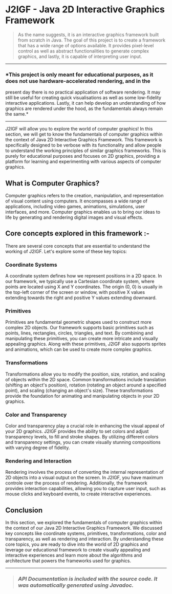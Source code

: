 # J2IGF - Java 2D Interactive Graphics Framework

> As the name suggests, it is an interactive graphics framework built from scratch in Java. The goal of this project is
> to create a framework that has a wide range of options available. It provides pixel-level control as well as abstract
> functionalities to generate complex graphics, and lastly, it is capable of interpreting user input.

---

### *This project is only meant for educational purposes, as it does not use hardware-accelerated rendering, and in the
present day there is no practical application of software rendering. It may still be useful for creating quick
visualisations as well as some low-fidelity interactive applications. Lastly, it can help develop an understanding of
how graphics are rendered under the hood, as the fundamentals always remain the same.*

---

J2IGF will allow you to explore the world of computer graphics! In this section, we will get to know the fundamentals of
computer graphics within the context of Java 2D Interactive Graphics Framework. This framework is specifically designed
to be verbose with its functionality and allow people to understand the working principles of similar graphics
frameworks. This is purely for educational purposes and focuses on 2D graphics, providing a platform for learning and
experimenting with various aspects of computer graphics.

## What is Computer Graphics?

Computer graphics refers to the creation, manipulation, and representation of visual content using computers. It
encompasses a wide range of applications, including video games, animations, simulations, user interfaces, and more.
Computer graphics enables us to bring our ideas to life by generating and rendering digital images and visual effects.

## Core concepts explored in this framework :-

There are several core concepts that are essential to understand the working of J2IGF. Let's explore some of these key
topics:

### Coordinate Systems

A coordinate system defines how we represent positions in a 2D space. In our framework, we typically use a Cartesian
coordinate system, where points are located using X and Y coordinates. The origin (0, 0) is usually in the top-left
corner of the screen or window, with positive X values extending towards the right and positive Y values extending
downward.

### Primitives

Primitives are fundamental geometric shapes used to construct more complex 2D objects. Our framework supports basic
primitives such as points, lines, rectangles, circles, triangles, and text. By combining and manipulating these
primitives, you can create more intricate and visually appealing graphics. Along with these primitives, J2IGF also
supports sprites and animations, which can be used to create more complex graphics.

### Transformations

Transformations allow you to modify the position, size, rotation, and scaling of objects within the 2D space. Common
transformations include translation (shifting an object's position), rotation (rotating an object around a specified
point), and scaling (changing an object's size). These transformations provide the foundation for animating and
manipulating objects in your 2D graphics.

### Color and Transparency

Color and transparency play a crucial role in enhancing the visual appeal of your 2D graphics. J2IGF provides the
ability to set colors and adjust transparency levels, to fill and stroke shapes. By utilizing different colors and
transparency settings, you can create visually stunning compositions with varying degree of fidelity.

### Rendering and Interaction

Rendering involves the process of converting the internal representation of 2D objects into a visual output on the
screen. In J2IGF, you have maximum controle over the process of rendering. Additionally, the framework provides
interaction capabilities, allowing you to capture user input, such as mouse clicks and keyboard events, to create
interactive experiences.

## Conclusion

In this section, we explored the fundamentals of computer graphics within the context of our Java 2D Interactive
Graphics Framework. We discussed key concepts like coordinate systems, primitives, transformations, color and
transparency, as well as rendering and interaction. By understanding these core topics, you are ready to dive into the
world of 2D graphics and leverage our educational framework to create visually appealing and interactive experiences and
learn more about the algorithms and architecture that powers the frameworks used for graphics.

---

> ### *API Documentation is included with the source code. It was automatically generated using Javadoc.*

